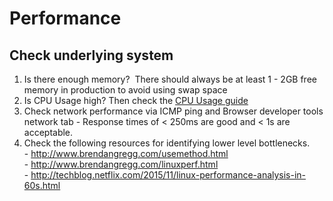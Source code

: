 # Performance

## Check underlying system

1.  Is there enough memory?  There should always be at least 1 - 2GB
    free memory in production to avoid using swap space
2.  Is CPU Usage high? Then check the [CPU Usage guide](cpu-usage)
3.  Check network performance via ICMP ping and Browser developer tools
    network tab - Response times of < 250ms are good and < 1s are
    acceptable.
4.  Check the following resources for identifying lower level
    bottlenecks.  
		-   <http://www.brendangregg.com/usemethod.html>  
		-   <http://www.brendangregg.com/linuxperf.html>  
		-   <http://techblog.netflix.com/2015/11/linux-performance-analysis-in-60s.html>  


